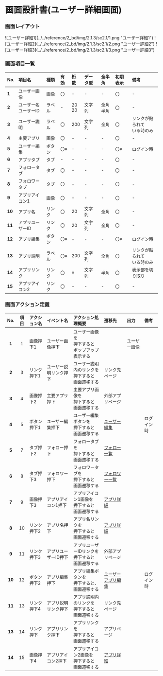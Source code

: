 # 画面設計書(ユーザー詳細画面)

### 画面レイアウト

<span  id="images">
![ユーザー詳細1](../../reference/2_bd/img/2.1.3/sc2.1/1.png "ユーザー詳細1")
![ユーザー詳細2](../../reference/2_bd/img/2.1.3/sc2.1/2.png "ユーザー詳細2")
![ユーザー詳細3](../../reference/2_bd/img/2.1.3/sc2.1/3.png "ユーザー詳細3")
</span>


### 画面項目一覧
| No.  |     項目名     |  種類  | 有効 | 桁数 | データ型 | 全半角 | 初期表示 | 備考 |
| :-- | :-- | :-- | :-- | :-- | :------ | :-- | :-- | :-- |
| **1** | ユーザー画像 | 画像 | 〇 | - | - | - | 〇 | - |
|  **2**  | ユーザー名<br>ユーザーID | ラベル | - | 20<br>20 | 文字列 | 全角<br>半角 | 〇 | - |
|  **3**  | ユーザー説明 | ラベル | 〇 | 200 | 文字列 | 全角 | 〇 | リンクが貼られて<br/>いる時のみ |
|  **4**  | 主要アプリ | 画像 | 〇 | - | - | - | 〇 | - |
|  **5**  | ユーザー編集 | ボタン | 〇※ | - | - | - | 〇※ | ログイン時 |
|  **6**  | アプリタブ | タブ | - | - | - | - | 〇 | - |
|  **7**  | フォロータブ | タブ | 〇 | - | - | - | 〇 | - |
|  **8**  | フォロワータブ | タブ | 〇 | - | - | - | 〇 | - |
| **9** | アプリアイコン1 | 画像 | 〇 | - | - | - | 〇 | - |
| **10** | アプリ名 | リンク | 〇 | 20 | 文字列 | 全角 | 〇 | - |
| **11** | アプリユーザーID | リンク | 〇 | 20 | 文字列 | 全角 | 〇 | - |
| **12** | アプリ編集 | ボタン | 〇※ | - | - | - | 〇※ | ログイン時 |
| **13** | アプリ説明 | ラベル | 〇※ | 200 | 文字列 | 全角 | 〇 | リンクが貼られて<br>いる時のみ |
| **14** | アプリリンク | リンク | 〇 | ※ | 文字列 | 半角 | 〇 | 表示部を切り取り |
| **15** | アプリアイコン2 | リンク | 〇 | - | - | - | 〇 | - |

### 画面アクション定義

|No.|項目|アクション名|イベント名|アクション処理概要|遷移先|出力|備考|
|:-:|:-:|:--|:--|:--|:--|:--|:--|
|**1**|1|画像押下1|ユーザー画像押下|ユーザー画像を<br/>押下すると<br>ポップアップ表示する||ユーザー画像||
|**2**|3|リンク押下1|ユーザー説明リンク押下|ユーザー説明内のリンクを<br/>押下すると<br>画面遷移する|リンク先ページ|||
|**3**|4|画像押下2|主要アプリ押下|主要アプリ画像を<br/>押下すると<br>画面遷移する|外部アプリページ|||
|**4**|5|ボタン押下1|ユーザー編集押下| ユーザー編集ボタンを<br/>押下すると<br>画面遷移する |[ユーザー編集](./sc2.2.html)||ログイン時|
|**5**|7|タブ押下2|フォロー押下|フォロータブを<br/>押下すると<br>画面遷移する|[フォロー一覧](./sc3.html)|||
|**6**|8|タブ押下3|フォロワー押下|フォロワータブを<br/>押下すると<br>画面遷移する|[フォロワー一覧](./sc4.html)|||
|**7**|  9   |  画像押下3   |  アプリアイコン1押下  |アプリアイコン1画像を<br/>押下すると<br>画面遷移する|[アプリ詳細](./sc6.1.html)|||
|**8**|10|リンク押下2|アプリ名押下|アプリ名リンクを<br/>押下すると<br>画面遷移する|[アプリ詳細](./sc6.1.html)|||
|**9**|11|リンク押下3|アプリユーザーID押下|アプリユーザーIDリンクを<br/>押下すると<br/>画面遷移する|外部アプリページ|||
|**10**|12|ボタン押下2|アプリ編集押下|アプリ編集ボタンを<br/>押下すると、<br>画面遷移する|[ユーザーアプリ編集](./sc2.3.html)||ログイン時|
|**11**|13|リンク押下4|アプリ説明リンク押下|アプリ説明内のリンクを<br/>押下すると<br/>画面遷移する|リンク先ページ|||
|**13**|14|リンク押下|アプリリンク押下|アプリリンクを<br/>押下すると<br/>画面遷移する|アプリページ|||
|**14**|15|画像押下4|アプリアイコン2押下|アプリアイコン2画像を<br/>押下すると<br/>画面遷移する|[アプリ詳細](./sc6.1.html)||||